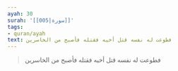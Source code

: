 ```yaml
---
ayah: 30
surah: '[[005|سورة]]'
tags:
- quran/ayah
text: فطوعت له نفسه قتل أخيه فقتله فأصبح من الخاسرين
---
```

> فطوعت له نفسه قتل أخيه فقتله فأصبح من الخاسرين
